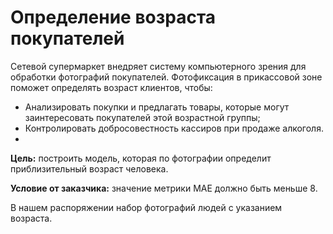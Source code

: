 # Определение возраста покупателей
Сетевой супермаркет внедряет систему компьютерного зрения для обработки фотографий покупателей. Фотофиксация в прикассовой зоне поможет определять возраст клиентов, чтобы:

- Анализировать покупки и предлагать товары, которые могут заинтересовать покупателей этой возрастной группы;
- Контролировать добросовестность кассиров при продаже алкоголя.
- 
**Цель:** построить модель, которая по фотографии определит приблизительный возраст человека.

**Условие от заказчика:** значение метрики MAE должно быть меньше 8.

В нашем распоряжении набор фотографий людей с указанием возраста.
